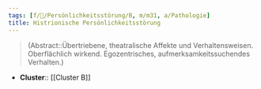 ```yaml
---
tags: [f/💭/Persönlichkeitsstörung/B, m/m31, a/Pathologie]
title: Histrionische Persönlichkeitsstörung
---
```

> (Abstract::Übertriebene, theatralische Affekte und Verhaltensweisen. Oberflächlich wirkend. Egozentrisches, aufmerksamkeitssuchendes Verhalten.)
- **Cluster**:: [[Cluster B]]